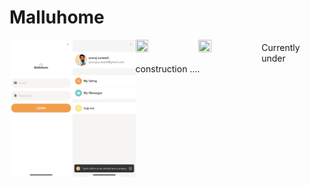 # Malluhome



<img src="https://github.com/soorajsrjsrj/Malluhome/blob/master/app/assets/screenshots/IMG_0246.PNG" 
align="left" height="30%" width="20%">
<img src="https://github.com/soorajsrjsrj/Malluhome/blob/master/app/assets/screenshots/IMG_0247.PNG" 
align="left" height="30%" width="20%">

<img src="https://github.com/soorajsrjsrj/Malluhome/blob/master/app/assets/screenshots/IMG_0248.PNG" 
align="left" height="30%" width="20%">

<img src="https://github.com/soorajsrjsrj/Malluhome/blob/master/app/assets/screenshots/IMG_0249.PNG" 
align="left" height="30%" width="20%">

<h3></h3>

Currently under construction ....

<h3></h3>

